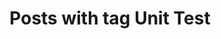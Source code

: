 ---
layout: tag
title: Posts with tag Unit Test
summary: posts with tag Unit Test
tag: unit-test
permalink: /tags/unit-test/
sitemap: false
---